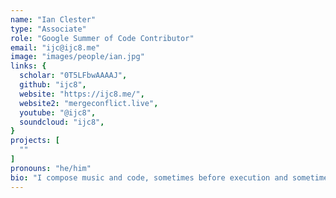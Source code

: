 ```yaml
---
name: "Ian Clester"
type: "Associate"
role: "Google Summer of Code Contributor"
email: "ijc@ijc8.me"
image: "images/people/ian.jpg"
links: {
  scholar: "0T5LFbwAAAAJ",
  github: "ijc8",
  website: "https://ijc8.me/",
  website2: "mergeconflict.live",
  youtube: "@ijc8",
  soundcloud: "ijc8",
}
projects: [
  ""
]
pronouns: "he/him"
bio: "I compose music and code, sometimes before execution and sometimes during. My research interests include the design of languages, environments, and interfaces for composing and performing music with computational, generative, or procedural aspects, while my artistic practice includes algorithmic composition, instrumental improvisation, and live coding. Previously, I studied electrical engineering, computer science, and music at MIT, where I earned a BSc and MEng and helped found the MIT Laptop Ensemble. Currently, I'm a PhD student in Music Technology at Georgia Tech in the Computational Music for All lab."
---
```


